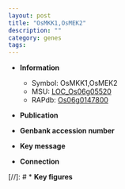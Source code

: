 ```yaml
---
layout: post
title: "OsMKK1,OsMEK2"
description: ""
category: genes
tags: 
---
```


* **Information**  
    + Symbol: OsMKK1,OsMEK2  
    + MSU: [LOC_Os06g05520](http://rice.uga.edu/cgi-bin/ORF_infopage.cgi?orf=LOC_Os06g05520)  
    + RAPdb: [Os06g0147800](http://rapdb.dna.affrc.go.jp/viewer/gbrowse_details/irgsp1?name=Os06g0147800)  

* **Publication**  

* **Genbank accession number**  

* **Key message**  

* **Connection**  

[//]: # * **Key figures**  


